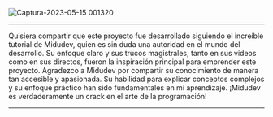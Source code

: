 ![Captura-2023-05-15 001320](https://github.com/midudev/landing-tesla/assets/1561955/7aa648fc-0824-4ad1-9a36-7b2e4d272b53)

---

Quisiera compartir que este proyecto fue desarrollado siguiendo el increíble tutorial de Midudev, quien es sin duda una autoridad en el mundo del desarrollo. Su enfoque claro y sus trucos magistrales, tanto en sus videos como en sus directos, fueron la inspiración principal para emprender este proyecto. Agradezco a Midudev por compartir su conocimiento de manera tan accesible y apasionada. Su habilidad para explicar conceptos complejos y su enfoque práctico han sido fundamentales en mi aprendizaje. ¡Midudev es verdaderamente un crack en el arte de la programación!

--- 
